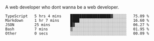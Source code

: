 A web developer who dont wanna be a web developer.

<!--START_SECTION:waka-->

```text
TypeScript   5 hrs 4 mins    ██████████████████▓░░░░░░   75.09 %
Markdown     1 hr 7 mins     ████░░░░░░░░░░░░░░░░░░░░░   16.60 %
JSON         25 mins         █▓░░░░░░░░░░░░░░░░░░░░░░░   06.27 %
Bash         7 mins          ▒░░░░░░░░░░░░░░░░░░░░░░░░   01.95 %
Other        0 secs          ░░░░░░░░░░░░░░░░░░░░░░░░░   00.09 %
```

<!--END_SECTION:waka-->
